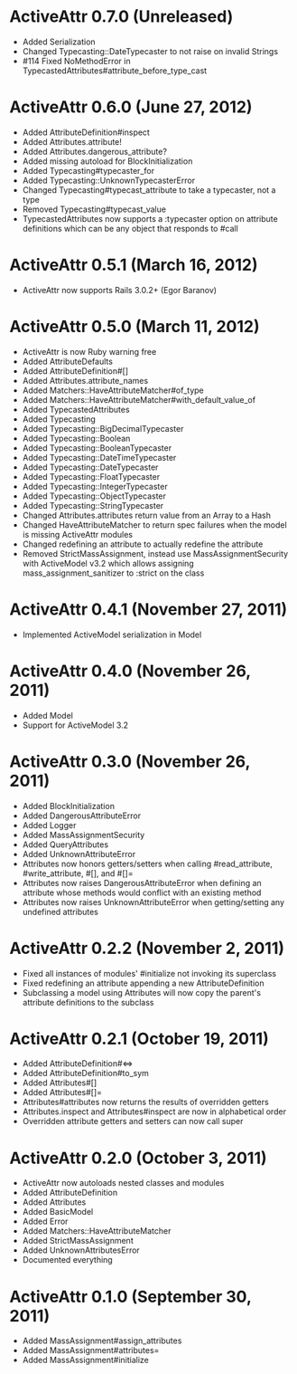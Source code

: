 # ActiveAttr 0.7.0 (Unreleased) #

* Added Serialization
* Changed Typecasting::DateTypecaster to not raise on invalid Strings
* #114 Fixed NoMethodError in TypecastedAttributes#attribute_before_type_cast

# ActiveAttr 0.6.0 (June 27, 2012) #

* Added AttributeDefinition#inspect
* Added Attributes.attribute!
* Added Attributes.dangerous_attribute?
* Added missing autoload for BlockInitialization
* Added Typecasting#typecaster_for
* Added Typecasting::UnknownTypecasterError
* Changed Typecasting#typecast_attribute to take a typecaster, not a type
* Removed Typecasting#typecast_value
* TypecastedAttributes now supports a :typecaster option on attribute
  definitions which can be any object that responds to #call

# ActiveAttr 0.5.1 (March 16, 2012) #

* ActiveAttr now supports Rails 3.0.2+ (Egor Baranov)

# ActiveAttr 0.5.0 (March 11, 2012) #

* ActiveAttr is now Ruby warning free
* Added AttributeDefaults
* Added AttributeDefinition#[]
* Added Attributes.attribute_names
* Added Matchers::HaveAttributeMatcher#of_type
* Added Matchers::HaveAttributeMatcher#with_default_value_of
* Added TypecastedAttributes
* Added Typecasting
* Added Typecasting::BigDecimalTypecaster
* Added Typecasting::Boolean
* Added Typecasting::BooleanTypecaster
* Added Typecasting::DateTimeTypecaster
* Added Typecasting::DateTypecaster
* Added Typecasting::FloatTypecaster
* Added Typecasting::IntegerTypecaster
* Added Typecasting::ObjectTypecaster
* Added Typecasting::StringTypecaster
* Changed Attributes.attributes return value from an Array to a Hash
* Changed HaveAttributeMatcher to return spec failures when the model is
  missing ActiveAttr modules
* Changed redefining an attribute to actually redefine the attribute
* Removed StrictMassAssignment, instead use MassAssignmentSecurity with
  ActiveModel v3.2 which allows assigning mass_assignment_sanitizer to
  :strict on the class

# ActiveAttr 0.4.1 (November 27, 2011) #

* Implemented ActiveModel serialization in Model

# ActiveAttr 0.4.0 (November 26, 2011) #

* Added Model
* Support for ActiveModel 3.2

# ActiveAttr 0.3.0 (November 26, 2011) #

* Added BlockInitialization
* Added DangerousAttributeError
* Added Logger
* Added MassAssignmentSecurity
* Added QueryAttributes
* Added UnknownAttributeError
* Attributes now honors getters/setters when calling #read_attribute,
  \#write_attribute, #[], and #[]=
* Attributes now raises DangerousAttributeError when defining an attribute
  whose methods would conflict with an existing method
* Attributes now raises UnknownAttributeError when getting/setting any
  undefined attributes

# ActiveAttr 0.2.2 (November 2, 2011) #

* Fixed all instances of modules' #initialize not invoking its superclass
* Fixed redefining an attribute appending a new AttributeDefinition
* Subclassing a model using Attributes will now copy the parent's attribute
  definitions to the subclass

# ActiveAttr 0.2.1 (October 19, 2011) #

* Added AttributeDefinition#<=>
* Added AttributeDefinition#to_sym
* Added Attributes#[]
* Added Attributes#[]=
* Attributes#attributes now returns the results of overridden getters
* Attributes.inspect and Attributes#inspect are now in alphabetical order
* Overridden attribute getters and setters can now call super

# ActiveAttr 0.2.0 (October 3, 2011) #

* ActiveAttr now autoloads nested classes and modules
* Added AttributeDefinition
* Added Attributes
* Added BasicModel
* Added Error
* Added Matchers::HaveAttributeMatcher
* Added StrictMassAssignment
* Added UnknownAttributesError
* Documented everything

# ActiveAttr 0.1.0 (September 30, 2011) #

* Added MassAssignment#assign_attributes
* Added MassAssignment#attributes=
* Added MassAssignment#initialize
